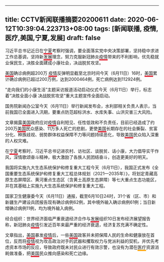 
---
title: CCTV新闻联播摘要20200611
date: 2020-06-12T10:39:04.223713+08:00
tags: [新闻联播, 疫情,医疗,美国,宁夏,发展]
draft: false
---
习近平总书记近日在<span style="border-bottom:4px solid #E32636;">宁夏</span>考察时强调，要全面落实党中央决策部署，坚持稳中求进工作总基调，坚持新<span style="border-bottom:4px solid #E32636;">发展</span>理念，努力克服新冠肺炎<span style="border-bottom:4px solid #E32636;">疫情</span>带来的不利影响，优先稳就业保民生，决胜全面建成小康社会，决战脱贫攻坚。

<span style="border-bottom:4px solid #E32636;">美国</span>确诊病例超200万 <span style="border-bottom:4px solid #E32636;">疫情</span>反弹明显截至北京时间今天（6月11日）16时，<span style="border-bottom:4px solid #E32636;">美国</span>累计确诊病例已超过200万例，达到2000464例，死亡病例达到112924例。

“走向我们的小康生活”主题采访报道活动启动仪式今天（6月11日）举行，标志着“决胜全面小康 决战脱贫攻坚”重大主题宣传全面启动。

国务院新闻办公室今天（6月11日）举行新闻发布会，水利部相关负责人表示，当前我国已全面进入汛期，要重点防范超标洪水、水库失事、山洪灾害三大风险。

文章揭露<span style="border-bottom:4px solid #E32636;">美国</span>政府应对<span style="border-bottom:4px solid #E32636;">疫情</span>自利短见、任性低效和不负责任，目前已经造成了约200万<span style="border-bottom:4px solid #E32636;">美国</span>民众感染、11万多人死亡的悲剧，更使<span style="border-bottom:4px solid #E32636;">美国</span>长期存在的社会撕裂、贫富分化、种族歧视、弱势群体权益保障不力等问题持续恶化，导致<span style="border-bottom:4px solid #E32636;">美国</span>民众陷入深重的人权灾难。

在<span style="border-bottom:4px solid #E32636;">宁夏</span>考察时，习近平总书记进农村、访社区、谈脱贫、话小康，大力倡导实干作风，深情歌颂奋斗精神，极大激励了各族人民团结奋斗，创造更美好的明天。

我国将实施九大生态系统保护和修复重大工程今天（6月11日），我国正式发布《全国重要生态系统保护和修复重大工程总体规划（2021—2035年）》，将划定青藏高原生态屏障区、黄河重点生态区（含黄土高原生态屏障）等七大重点生态功能区，并在其基础上实施九大生态系统保护和修复重大工程。

国家卫生健康委今天（6月11日）通报，截至6月10日24时，31个省（区、市）和新疆生产建设兵团报告现有确诊病例62例，其中境外输入确诊病例61例；当日新增确诊病例11例，均为境外输入病例。

经合组织：世界经济面临严重衰退经济合作与<span style="border-bottom:4px solid #E32636;">发展</span>组织10日发布经济展望报告称，新冠肺炎<span style="border-bottom:4px solid #E32636;">疫情</span>引发近百年来最严重的经济衰退，经济复苏充满不确定性。

文章指出，<span style="border-bottom:4px solid #E32636;">美国</span>暴发<span style="border-bottom:4px solid #E32636;">疫情</span>后，一些<span style="border-bottom:4px solid #E32636;">美国</span>政客并未把保障人民的生命和健康放在首位，反而将<span style="border-bottom:4px solid #E32636;">疫情</span>视为攻击政治对手的武器和攫取权力与党派利益的契机，并优先考虑资本市场的反应，导致政府既未对民众进行有效示警，也没有为潜在<span style="border-bottom:4px solid orange;">医疗</span>资源消耗做准备，把<span style="border-bottom:4px solid #E32636;">美国</span>民众推向感染和死亡边缘。
